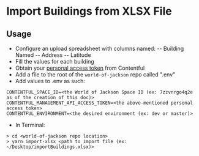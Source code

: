 # Import Buildings from XLSX File
## Usage
- Configure an upload spreadsheet with columns named:
-- Building Named
-- Address
-- Latitude
- Fill the values for each building
- Obtain your [personal access token](https://app.contentful.com/account/profile/cma_tokens) from Contentful
- Add a file to the root of the `world-of-jackson` repo called ".env"
- Add values to .env as such:
```shell
CONTENTFUL_SPACE_ID=<the World of Jackson Space ID (ex: 7zzvnrgo4q2e as of the creation of this doc)>
CONTENTFUL_MANAGEMENT_API_ACCESS_TOKEN=<the above-mentioned personal access token>
CONTENTFUL_ENVIRONMENT=<the desired environment (ex: dev or master)>
```
- In Terminal: 
```shell
> cd <world-of-jackson repo location>
> yarn import-xlsx <path to import file (ex: ~/Desktop/importBuildings.xlsx)>
```
